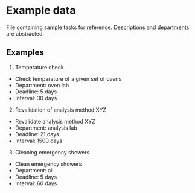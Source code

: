 # Example data

File containing sample tasks for reference.
Descriptions and departments are abstracted.

## Examples

1. Temperature check

- Check temparature of a given set of ovens
- Department: oven lab
- Deadline: 5 days
- Interval: 30 days

2. Revalidation of analysis method XYZ

- Revalidate analysis method XYZ
- Department: analysis lab
- Deadline: 21 days
- Interval: 1500 days

3. Cleaning emergency showers

- Clean emergency showers
- Department: all
- Deadline: 5 days
- Interval: 60 days

